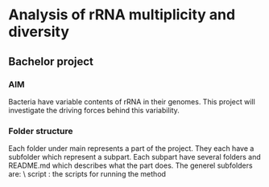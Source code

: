 # Analysis of rRNA multiplicity and diversity
## Bachelor project
### AIM
Bacteria have variable contents of rRNA in their genomes. 
This project will investigate the driving forces behind this variability.

 ### Folder structure
Each folder under main represents a part of the project. They each have a subfolder which represent a subpart.
Each subpart have several folders and README.md which describes what the part does.
The generel subfolders are: \\
script : the scripts for running the method
